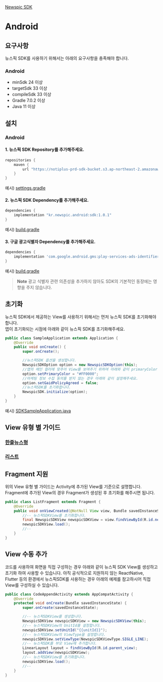 [Newspic SDK](../README.md)

# Android

## 요구사항

뉴스픽 SDK를 사용하기 위해서는 아래의 요구사항을 충족해야 합니다.

### Android

* minSdk 24 이상
* targetSdk 33 이상
* compileSdk 33 이상
* Gradle 7.0.2 이상
* Java 11 이상

## 설치

### Android

#### 1. 뉴스픽 SDK Repository를 추가해주세요.
```groovy
repositories {
    maven {
        url "https://notiplus-prd-sdk-bucket.s3.ap-northeast-2.amazonaws.com/newspic-sdk-android"
    }
}
```
예시) [settings.gradle](../NewspicSDKExampleAndroidJava/settings.gradle#L16-L18)

#### 2. 뉴스픽 SDK Dependency를 추가해주세요.
```groovy
dependencies {
    implementation "kr.newspic.android:sdk:1.0.1"
}
```

예시) [build.gradle](../NewspicSDKExampleAndroidJava/app/build.gradle#L57)

#### 3. 구글 광고식별자 Dependency를 추가해주세요.

```groovy
dependencies {
    implementation 'com.google.android.gms:play-services-ads-identifier:17.1.0'
}
```

예시) [build.gradle](../NewspicSDKExampleAndroidJava/app/build.gradle#L58)

> **Note**
> 광고 식별자 관련 의존성을 추가하지 않아도 SDK의 기본적인 동장에는 영향을 주지 않습니다.

## 초기화

뉴스픽 SDK에서 제공하는 View를 사용하기 위해서는 먼저 뉴스픽 SDK를 초기화해야 합니다.<br>
앱이 초기화되는 시점에 아래와 같이 뉴스픽 SDK를 초기화해주세요.

```java
public class SampleApplication extends Application {
    @Override
    public void onCreate() {
        super.onCreate();

        //뉴스픽SDK 옵션을 생성합니다.
        NewspicSDKOption option = new NewspicSDKOption(this);
        //앱의 메인 컬러에 맞추어 View를 보여주기 위하여 아래와 같이 primaryColor를 설정해주세요.
        option.setPrimaryColor = "#FF0000";
        //마케팅 정보 수집 동의를 받지 않는 경우 아래와 같이 설정해주세요.
        option.setGaidPolicyAgreed = false;
        //뉴스픽SDK를 초기화합니다.
        NewspicSDK.initialize(option);
    }
}
```

예시) [SDKSampleApplication.java](../NewspicSDKExampleAndroidJava/app/src/main/java/kr/newspic/sdksample/SDKSampleApplication.java#L12-L19)

## View 유형 별 가이드

### [한줄뉴스형](ANDROID_JAVA_SINGLE_LINE.md)

### [리스트](ANDROID_JAVA_LIST.md)


## Fragment 지원

위의 View 유형 별 가이드는 Activity에 추가된 View를 기준으로 설명합니다.<br>
Fragment에 추가된 View의 경우 Fragment가 생성된 후 초기화를 해주시면 됩니다.
```java
public class ListFragment extends Fragment {
    @Override
    public void onViewCreated(@NotNull View view, Bundle savedInstanceState) {
        //-- 뉴스픽SDKView를 초기화합니다.
        final NewspicSDKView newspicSDKView = view.findViewById(R.id.newspic_sdk_list_fragment);
        newspicSDKView.load();
        //--
    }
}
```


## View 수동 추가
코드를 사용하여 화면을 직접 구성하는 경우 아래와 같이 뉴스픽 SDK View를 생성하고 초기화 하여 사용할 수 있습니다.
아직 공식적으로 지원하지 않는 ReactNative, Flutter 등의 환경에서 뉴스픽SDK를 사용하는 경우 아래의 예제를 참고하시어 직접 View를 구성하실 수 있습니다.

```java
public class CodeAppendActivity extends AppCompatActivity {
    @Override
    protected void onCreate(Bundle savedInstanceState) {
        super.onCreate(savedInstanceState);

        //-- 뉴스픽SDKView를 생성합니다.
        NewspicSDKView newspicSDKView = new NewspicSDKView(this);
        //-- 뉴스픽SDKView의 UnitId를 설정합니다.
        newspicSDKView.setUnitId("{{unitId}}");
        //-- 뉴스픽SDKView의 ViewType을 설정합니다.
        newspicSDKView.setViewType(NewspicSDKViewType.SIGLE_LINE);
        //-- 뉴스픽SDK를 부모 View에 추가합니다.
        LinearLayout layout = findViewById(R.id.parent_view);
        layout.addView(newspicSDKView);
        //-- 뉴스픽SDKView를 초기화합니다.
        newspicSDKView.load();
        //--
    }
}
```
